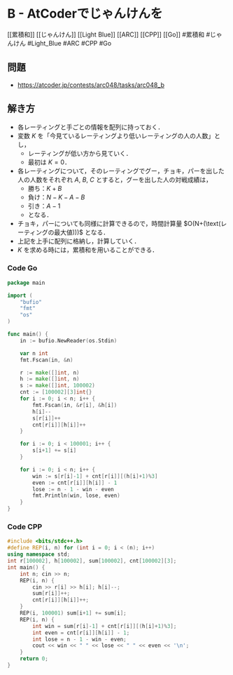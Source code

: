 # B - AtCoderでじゃんけんを
[[累積和]] [[じゃんけん]] [[Light Blue]] [[ARC]] [[CPP]] [[Go]]
#累積和 #じゃんけん #Light_Blue #ARC #CPP #Go 

## 問題
- https://atcoder.jp/contests/arc048/tasks/arc048_b

## 解き方
- 各レーティングと手ごとの情報を配列に持っておく．
- 変数 $K$ を「今見ているレーティングより低いレーティングの人の人数」とし，
	- レーティングが低い方から見ていく．
	- 最初は $K=0$．
- 各レーティングについて，そのレーティングでグー，チョキ，パーを出した人の人数をそれぞれ $A,\ B,\ C$ とすると，グーを出した人の対戦成績は，
	- 勝ち：$K+B$
	- 負け：$N-K-A-B$
	- 引き：$A-1$
	- となる．
- チョキ，パーについても同様に計算できるので，時間計算量 $O(N+(\text(レーティングの最大値)))$ となる．
- 上記を上手に配列に格納し，計算していく．
- $K$ を求める時には，累積和を用いることができる．

### Code Go
```go
package main

import (
	"bufio"
	"fmt"
	"os"
)

func main() {
	in := bufio.NewReader(os.Stdin)

	var n int
	fmt.Fscan(in, &n)

	r := make([]int, n)
	h := make([]int, n)
	s := make([]int, 100002)
	cnt := [100002][3]int{}
	for i := 0; i < n; i++ {
		fmt.Fscan(in, &r[i], &h[i])
		h[i]--
		s[r[i]]++
		cnt[r[i]][h[i]]++
	}

	for i := 0; i < 100001; i++ {
		s[i+1] += s[i]
	}

	for i := 0; i < n; i++ {
		win := s[r[i]-1] + cnt[r[i]][(h[i]+1)%3]
		even := cnt[r[i]][h[i]] - 1
		lose := n - 1 - win - even
		fmt.Println(win, lose, even)
	}
}
```

### Code CPP
```c++
#include <bits/stdc++.h>
#define REP(i, n) for (int i = 0; i < (n); i++)
using namespace std;
int r[100002], h[100002], sum[100002], cnt[100002][3];
int main() {
	int n; cin >> n;
	REP(i, n) {
		cin >> r[i] >> h[i]; h[i]--;
		sum[r[i]]++;
		cnt[r[i]][h[i]]++;
	}
	REP(i, 100001) sum[i+1] += sum[i];
	REP(i, n) {
		int win = sum[r[i]-1] + cnt[r[i]][(h[i]+1)%3];
		int even = cnt[r[i]][h[i]] - 1;
		int lose = n - 1 - win - even;
		cout << win << " " << lose << " " << even << '\n';
	}
	return 0;
}
```